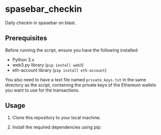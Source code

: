 # spasebar_checkin

Daily checkin in spasebar on blast.

## Prerequisites

Before running the script, ensure you have the following installed:

- Python 3.x
- web3.py library (`pip install web3`)
- eth-account library (`pip install eth-account`)

You also need to have a text file named `private_keys.txt` in the same directory as the script, containing the private keys of the Ethereum wallets you want to use for the transactions.

## Usage

1. Clone this repository to your local machine.

2. Install the required dependencies using pip:


